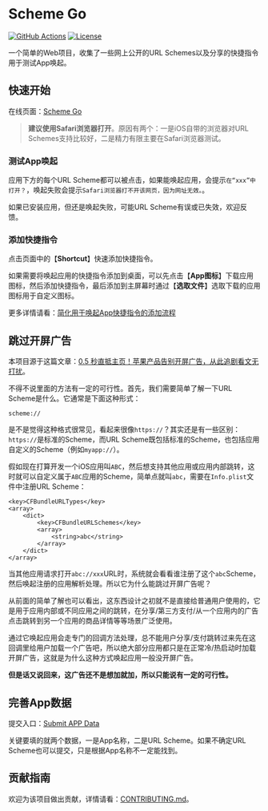 # Scheme Go

[![GitHub Actions](https://img.shields.io/github/actions/workflow/status/crasowas/scheme_go/deploy.yml)](https://github.com/crasowas/scheme_go/actions/workflows/deploy.yml)
[![License](https://img.shields.io/badge/License-MIT-green.svg)](https://opensource.org/licenses/MIT)

一个简单的Web项目，收集了一些网上公开的URL Schemes以及分享的快捷指令用于测试App唤起。

## 快速开始

在线页面：[Scheme Go](https://sg.crasowas.dev)
> **建议使用Safari浏览器打开**。原因有两个：一是iOS自带的浏览器对URL Schemes支持比较好，二是精力有限主要在Safari浏览器测试。

### 测试App唤起

应用下方的每个URL Scheme都可以被点击，如果能唤起应用，会提示`在“xxx”中打开？`，唤起失败会提示`Safari浏览器打不开该网页，因为网址无效。`。

如果已安装应用，但还是唤起失败，可能URL Scheme有误或已失效，欢迎反馈。

### 添加快捷指令

点击页面中的【**Shortcut**】快速添加快捷指令。

如果需要将唤起应用的快捷指令添加到桌面，可以先点击【**App图标**】下载应用图标，然后添加快捷指令，最后添加到主屏幕时通过【**选取文件**】选取下载的应用图标用于自定义图标。

更多详情请看：[简化用于唤起App快捷指令的添加流程](https://api.xiaoheihe.cn/v3/bbs/app/api/web/share?link_id=fe256fd640b3)

## 跳过开屏广告

本项目源于这篇文章：[0.5 秒直抵主页！苹果产品告别开屏广告，从此追剧看文无打扰](https://api.xiaoheihe.cn/v3/bbs/app/api/web/share?link_id=d9bf6fc9fbee)。

不得不说里面的方法有一定的可行性。首先，我们需要简单了解一下URL Scheme是什么。它通常是下面这种形式：

```text
scheme://
```

是不是觉得这种格式很常见，看起来很像`https://`？其实还是有一些区别：`https://`是标准的Scheme，而URL Scheme既包括标准的Scheme，也包括应用自定义的Scheme（例如`myapp://`）。

假如现在打算开发一个iOS应用叫`ABC`，然后想支持其他应用或应用内部跳转，这时就可以自定义属于`ABC`应用的Scheme，简单点就叫`abc`，需要在`Info.plist`文件中注册URL Scheme：

```text
<key>CFBundleURLTypes</key>
<array>
    <dict>
        <key>CFBundleURLSchemes</key>
        <array>
            <string>abc</string>
        </array>
    </dict>
</array>
```

当其他应用请求打开`abc://xxx`URL时，系统就会看看谁注册了这个`abc`Scheme，然后唤起注册的应用解析处理。所以它为什么能跳过开屏广告呢？

从前面的简单了解也可以看出，这东西设计之初就不是直接给普通用户使用的，它是用于应用内部或不同应用之间的跳转，在分享/第三方支付/从一个应用内的广告点击跳转到另一个应用的商品详情等等场景广泛使用。

通过它唤起应用会走专门的回调方法处理，总不能用户分享/支付跳转过来先在这回调里给用户加载一个广告吧，所以绝大部分应用都只是在正常冷/热启动时加载开屏广告，这就是为什么这种方式唤起应用一般没开屏广告。

**但是话又说回来，这广告还不是想加就加，所以只能说有一定的可行性。**

## 完善App数据

提交入口：[Submit APP Data](https://github.com/crasowas/scheme_go/issues/new?template=submit-app-data.md)

关键要填的就两个数据，一是App名称，二是URL Scheme。如果不确定URL Scheme也可以提交，只是根据App名称不一定能找到。

## 贡献指南

欢迎为该项目做出贡献，详情请看：[CONTRIBUTING.md](https://github.com/crasowas/scheme_go/blob/main/CONTRIBUTING.md)。
